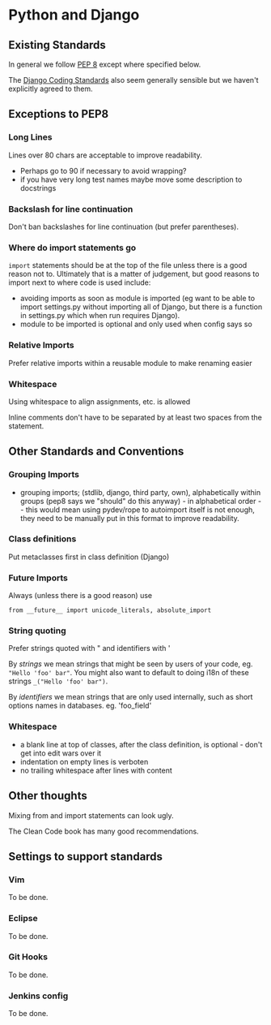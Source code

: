 Python and Django
=================

Existing Standards
------------------

In general we follow [PEP 8](http://www.python.org/dev/peps/pep-0008) except where
specified below.

The [Django Coding Standards](https://docs.djangoproject.com/en/dev/internals/contributing/writing-code/coding-style/)
also seem generally sensible but we haven't explicitly agreed to them.

Exceptions to PEP8
------------------

### Long Lines

Lines over 80 chars are acceptable to improve readability.

* Perhaps go to 90 if necessary to avoid wrapping?
* if you have very long test names maybe move some description to docstrings

### Backslash for line continuation

Don't ban backslashes for line continuation (but prefer parentheses).

### Where do import statements go

`import` statements should be at the top of the file unless there is a good
reason not to.  Ultimately that is a matter of judgement, but good reasons
to import next to where code is used include:

* avoiding imports as soon as module is imported (eg want to be able to import settings.py without importing all of Django, but there is a function in settings.py which when run requires Django).
* module to be imported is optional and only used when config says so

### Relative Imports

Prefer relative imports within a reusable module to make renaming easier

### Whitespace

Using whitespace to align assignments, etc. is allowed

Inline comments don't have to be separated by at least two spaces from the statement.

Other Standards and Conventions
-------------------------------

### Grouping Imports

+ grouping imports; (stdlib, django, third party, own), alphabetically within groups (pep8 says we "should" do this anyway) - in alphabetical order
-- this would mean using pydev/rope to autoimport itself is not enough, they need to be manually put in this format to improve readability.

### Class definitions

Put metaclasses first in class definition (Django)

### Future Imports

Always (unless there is a good reason) use

    from __future__ import unicode_literals, absolute_import

### String quoting

Prefer strings quoted with " and identifiers with '

By *strings* we mean strings that might be seen by users of your code, eg.
`"Hello 'foo' bar"`.  You might also want to default to doing i18n of these strings
`_("Hello 'foo' bar")`.

By *identifiers* we mean strings that are only used internally, such as
short options names in databases.  eg. 'foo_field'

### Whitespace

* a blank line at top of classes, after the class definition, is optional - don't get into edit wars over it
* indentation on empty lines is verboten
* no trailing whitespace after lines with content

Other thoughts
--------------

Mixing from and import statements can look ugly.

The Clean Code book has many good recommendations.

Settings to support standards
-----------------------------

### Vim

To be done.

### Eclipse

To be done.

### Git Hooks

To be done.

### Jenkins config

To be done.
